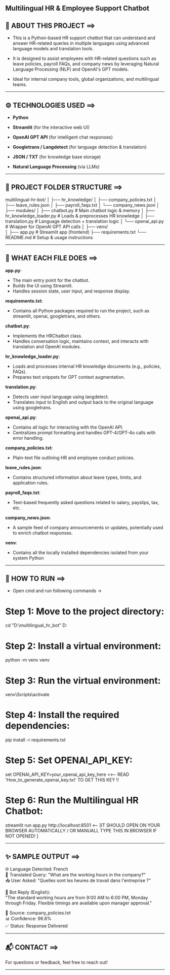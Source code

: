 ## Multilingual HR & Employee Support Chatbot

## 🧠 ABOUT THIS PROJECT ==>

- This is a Python-based HR support chatbot that can understand and answer HR-related queries in multiple languages using advanced language models and translation tools.

- It is designed to assist employees with HR-related questions such as leave policies, payroll FAQs, and company news by leveraging Natural Language Processing (NLP) and OpenAI's GPT models.

- Ideal for internal company tools, global organizations, and multilingual teams.

---

## ⚙ TECHNOLOGIES USED ==>

- **Python**

- **Streamlit** (for the interactive web UI)

- **OpenAI GPT API** (for intelligent chat responses)

- **Googletrans / Langdetect** (for language detection & translation)

- **JSON / TXT** (for knowledge base storage)

- **Natural Language Processing** (via LLMs)

---

## 📁 PROJECT FOLDER STRUCTURE ==>

multilingual-hr-bot/
│
├── hr_knowledge/
│   ├── company_policies.txt
│   ├── leave_rules.json
│   ├── payroll_faqs.txt
│   └── company_news.json
│
├── modules/
│   ├── chatbot.py             # Main chatbot logic & memory
│   ├── hr_knowledge_loader.py # Loads & preprocesses HR knowledge
│   ├── translation.py         # Language detection + translation logic
│   └── openai_api.py          # Wrapper for OpenAI GPT API calls
│
├── venv/                    
│
├── app.py                     # Streamlit app (frontend)
├── requirements.txt
└── README.md                  # Setup & usage instructions


---

## 📝 WHAT EACH FILE DOES ==>

**app.py**:
- The main entry point for the chatbot.
- Builds the UI using Streamlit.
- Handles session state, user input, and response display.

**requirements.txt**:
- Contains all Python packages required to run the project, such as streamlit, openai, googletrans, and others.

**chatbot.py**:
- Implements the HRChatbot class.
- Handles conversation logic, maintains context, and interacts with translation and OpenAI modules.

**hr_knowledge_loader.py**:
- Loads and processes internal HR knowledge documents (e.g., policies, FAQs).
- Prepares text snippets for GPT context augmentation.

**translation.py**:
- Detects user input language using langdetect.
- Translates input to English and output back to the original language using googletrans.

**openai_api.py**:
- Contains all logic for interacting with the OpenAI API.
- Centralizes prompt formatting and handles GPT-4/GPT-4o calls with error handling.

**company_policies.txt**:
- Plain-text file outlining HR and employee conduct policies.

**leave_rules.json**:
- Contains structured information about leave types, limits, and application rules.

**payroll_faqs.txt**:
- Text-based frequently asked questions related to salary, payslips, tax, etc.

**company_news.json**:
- A sample feed of company announcements or updates, potentially used to enrich chatbot responses.

**venv**:
- Contains all the locally installed dependencies isolated from your system Python

---

## 🚀 HOW TO RUN ==>

- Open cmd and run following commands ->

# Step 1: Move to the project directory:
cd "D:\multilingual_hr_bot"
D:

# Step 2: Install a virtual environment:
python -m venv venv

# Step 3: Run the virtual environment:
venv\Scripts\activate

# Step 4: Install the required dependencies:
pip install -r requirements.txt

# Step 5: Set OPENAI_API_KEY:
set OPENAI_API_KEY=your_openai_api_key_here                                  <<-- READ 'How_to_generate_openai_key.txt' TO GET THIS KEY !!

# Step 6: Run the Multilingual HR Chatbot:
streamlit run app.py
http://localhost:8501                 <-- [IT SHOULD OPEN ON YOUR BROWSER AUTOMATICALLY / OR MANUALL TYPE THIS IN BROWSER IF NOT OPENED! ]

---

## ✨ SAMPLE OUTPUT ==>

🌐 Language Detected: French<br>
🔄 Translated Query: "What are the working hours in the company?"<br>
📥 User Asked: "Quelles sont les heures de travail dans l'entreprise ?"

🤖 Bot Reply (English):<br>
"The standard working hours are from 9:00 AM to 6:00 PM, Monday through Friday. Flexible timings are available upon manager approval."

📝 Source: company_policies.txt<br>
📊 Confidence: 96.8%<br>
✅ Status: Response Delivered

---

## 📬 CONTACT ==>

For questions or feedback, feel free to reach out!

---
